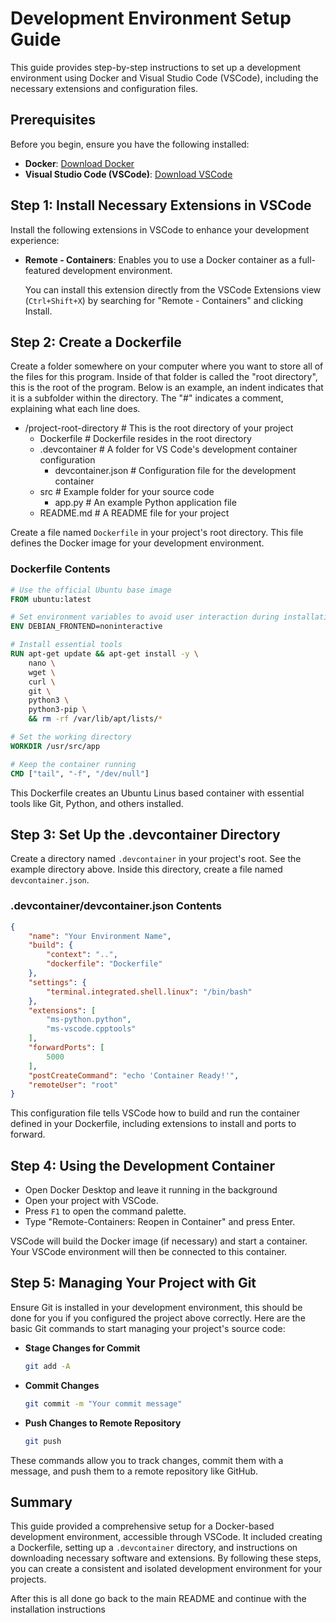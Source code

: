 # Development Environment Setup Guide

This guide provides step-by-step instructions to set up a development environment using Docker and Visual Studio Code (VSCode), including the necessary extensions and configuration files.

## Prerequisites

Before you begin, ensure you have the following installed:

- **Docker**: [Download Docker](https://docs.docker.com/get-docker/)
- **Visual Studio Code (VSCode)**: [Download VSCode](https://code.visualstudio.com/Download)

## Step 1: Install Necessary Extensions in VSCode

Install the following extensions in VSCode to enhance your development experience:

- **Remote - Containers**: Enables you to use a Docker container as a full-featured development environment.

  You can install this extension directly from the VSCode Extensions view (`Ctrl+Shift+X`) by searching for "Remote - Containers" and clicking Install.

## Step 2: Create a Dockerfile
Create a folder somewhere on your computer where you want to store all of the files for this program. Inside of that folder is called the "root directory", this is the root of the program. Below is an example, an indent indicates that it is a subfolder within the directory. The "#" indicates a comment, explaining what each line does.
- /project-root-directory  # This is the root directory of your project
  - Dockerfile             # Dockerfile resides in the root directory
  - .devcontainer          # A folder for VS Code's development container configuration
    - devcontainer.json    # Configuration file for the development container
  - src                    # Example folder for your source code
    - app.py               # An example Python application file
  - README.md              # A README file for your project

Create a file named `Dockerfile` in your project's root directory. This file defines the Docker image for your development environment.

### Dockerfile Contents

```Dockerfile
# Use the official Ubuntu base image
FROM ubuntu:latest

# Set environment variables to avoid user interaction during installations
ENV DEBIAN_FRONTEND=noninteractive

# Install essential tools
RUN apt-get update && apt-get install -y \
    nano \
    wget \
    curl \
    git \
    python3 \
    python3-pip \
    && rm -rf /var/lib/apt/lists/*

# Set the working directory
WORKDIR /usr/src/app

# Keep the container running
CMD ["tail", "-f", "/dev/null"]
```

This Dockerfile creates an Ubuntu Linus based container with essential tools like Git, Python, and others installed.

## Step 3: Set Up the .devcontainer Directory

Create a directory named `.devcontainer` in your project's root. See the example directory above. Inside this directory, create a file named `devcontainer.json`.

### .devcontainer/devcontainer.json Contents

```json
{
    "name": "Your Environment Name",
    "build": {
        "context": "..",
        "dockerfile": "Dockerfile"
    },
    "settings": { 
        "terminal.integrated.shell.linux": "/bin/bash"
    },
    "extensions": [
        "ms-python.python",
        "ms-vscode.cpptools"
    ],
    "forwardPorts": [
        5000
    ],
    "postCreateCommand": "echo 'Container Ready!'",
    "remoteUser": "root"
}
```

This configuration file tells VSCode how to build and run the container defined in your Dockerfile, including extensions to install and ports to forward.

## Step 4: Using the Development Container

- Open Docker Desktop and leave it running in the background
- Open your project with VSCode.
- Press `F1` to open the command palette.
- Type "Remote-Containers: Reopen in Container" and press Enter.

VSCode will build the Docker image (if necessary) and start a container. Your VSCode environment will then be connected to this container.

## Step 5: Managing Your Project with Git

Ensure Git is installed in your development environment, this should be done for you if you configured the project above correctly. Here are the basic Git commands to start managing your project's source code:

- **Stage Changes for Commit**
  ```bash
  git add -A
  ```

- **Commit Changes**
  ```bash
  git commit -m "Your commit message"
  ```

- **Push Changes to Remote Repository**
  ```bash
  git push
  ```

These commands allow you to track changes, commit them with a message, and push them to a remote repository like GitHub.

## Summary

This guide provided a comprehensive setup for a Docker-based development environment, accessible through VSCode. It included creating a Dockerfile, setting up a `.devcontainer` directory, and instructions on downloading necessary software and extensions. By following these steps, you can create a consistent and isolated development environment for your projects.

After this is all done go back to the main README and continue with the installation instructions